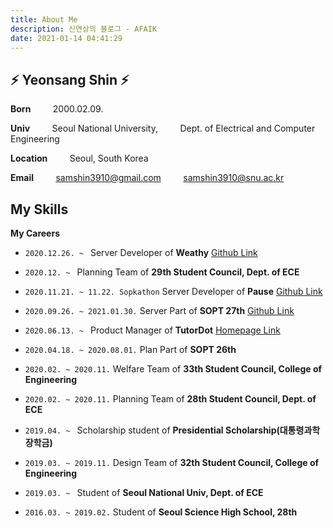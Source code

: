 ```yaml
---
title: About Me
description: 신연상의 블로그 - AFAIK
date: 2021-01-14 04:41:29
---
```


## ⚡️ Yeonsang Shin ⚡️

**Born**
&nbsp; &nbsp; &nbsp; &nbsp; 2000.02.09.


**Univ** 
&nbsp; &nbsp; &nbsp; &nbsp; Seoul National University,
&nbsp; &nbsp; &nbsp; &nbsp; Dept. of Electrical and Computer Engineering


**Location** 
&nbsp; &nbsp; &nbsp; &nbsp; Seoul, South Korea


**Email**
&nbsp; &nbsp; &nbsp; &nbsp; samshin3910@gmail.com
&nbsp; &nbsp; &nbsp; &nbsp; samshin3910@snu.ac.kr


**My Skills**
- 


**My Careers**
- `2020.12.26. ~ `
Server Developer of **Weathy**
[Github Link](https://github.com/TeamWeathy/WeathyServer)


- `2020.12. ~ `
Planning Team of **29th Student Council, Dept. of ECE**


- `2020.11.21. ~ 11.22. Sopkathon`
Server Developer of **Pause**
[Github Link](https://github.com/SOPT27-PAUSE/PAUSE_server)


- `2020.09.26. ~ 2021.01.30.`
Server Part of **SOPT 27th**
[Github Link](https://github.com/ON-SOPT-SERVER-3/Yeonsang)


- `2020.06.13. ~ `
Product Manager of **TutorDot**
[Homepage Link](https://sites.google.com/view/tutordot/%ED%8A%9C%ED%84%B0%EB%8B%B7?authuser=0)


- `2020.04.18. ~ 2020.08.01.`
Plan Part of **SOPT 26th**


- `2020.02. ~ 2020.11.`
Welfare Team of **33th Student Council, College of Engineering**


- `2020.02. ~ 2020.11.`
Planning Team of **28th Student Council, Dept. of ECE**


- `2019.04. ~ `
Scholarship student of **Presidential Scholarship(대통령과학장학금)**


- `2019.03. ~ 2019.11.`
Design Team of **32th Student Council, College of Engineering**


- `2019.03. ~ `
Student of **Seoul National Univ, Dept. of ECE**


- `2016.03. ~ 2019.02.`
Student of **Seoul Science High School, 28th**